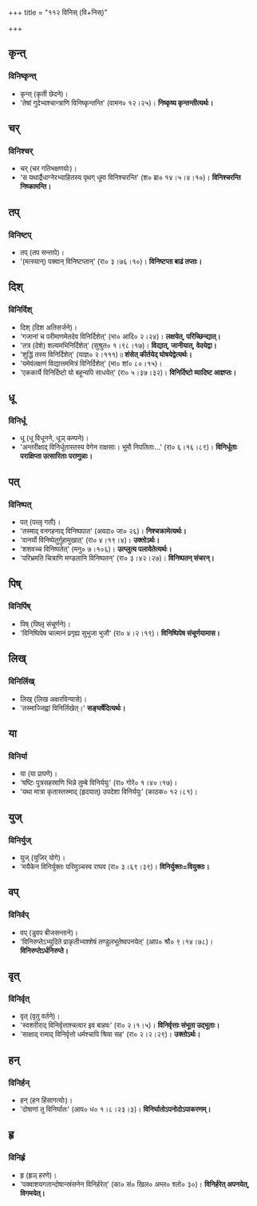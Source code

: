 +++
title = "११२ विनिस् (वि+निस्)"

+++

## कृन्त्
### विनिष्कृन्त्
- कृन्त् (कृती छेदने)।
- 'तेषां गुदेभ्यश्चान्त्राणि विनिष्कृन्तन्ति' (वामन० १२।२५)। **निष्कृष्य कृन्तन्तीत्यर्थः।**

## चर्
### विनिश्चर्
- चर् (चर गतिभक्षणयोः)।
- 'स यथार्द्रैधाग्नेरभ्याहितस्य पृथग् धूमा विनिश्चरन्ति' (श० ब्रा० १४।५।४।१०)। **विनिश्चरन्ति निष्क्रामन्ति।**

## तप्
### विनिष्टप्
- तप् (तप सन्तापे)।
- '(मत्स्यान्) पक्वान् विनिष्टप्तान्' (रा० ३।७६।१०)। **विनिष्टप्ता बाढं तप्ताः।**

## दिश्
### विनिर्दिश्
- दिश् (दिश अतिसर्जने)।
- 'गजानां च परीमाणमेतदेव विनिर्दिशेत्' (भा० आदि० २।२४)। **लक्षयेत्, परिच्छिन्द्यात्।**
- 'तत्र (देशे) शल्यमभिनिर्दिशेत्' (सुश्रुत० १।९८।१७)। **विद्यात्, जानीयात्, वेदयेद्वा।**
- 'शुद्धिं तस्य विनिर्दिशेत्' (याज्ञ० २।१११)॥ **शंसेत् कीर्तयेद् घोषयेद्वेत्यर्थः।**
- 'यमेवंलक्षणं विद्यात्तममित्रं विनिर्दिशेत्' (भा० शां० ८०।१५)।
- 'एककार्ये विनिर्दिष्टो यो बहून्यपि साधयेत्' (रा० ५।३७।३२)। **विनिर्दिष्टो व्यादिष्ट आज्ञप्तः।**

## धू
### विनिर्धू
- धू (धू विधूनने, धूञ् कम्पने)।
- 'अन्तरीक्षाद् विनिर्धूतास्तस्य वेगेन राक्षसाः। भूमौ निपतिताः…' (रा० ६।१६।८९)। **विनिर्धूताः पराक्षिप्ता उत्सारिताः पराणुन्नाः।**

## पत्
### विनिष्पत्
- पत् (पत्लृ गतौ)।
- 'तस्माद् वनगहनाद् विनिष्पपात' (अवदा० जा० २६)। **निश्चक्रामेत्यर्थः।**
- 'वानर्यो विनिष्पेतुर्गुहामुखात्' (रा० ४।१९।४)। **उक्तोऽर्थः।**
- 'शशवच्च विनिष्पतेत्' (मनु० ७।१०६)। **उत्प्लुत्य पलायेतेत्यर्थः।**
- 'परिभ्रमति चित्राणि मण्डलानि विनिष्पतन्' (रा० ३।४२।२७)। **विनिष्पतन् संचरन्।**

## पिष्
### विनिर्पिष्
- पिष् (पिष्लृ संचूर्णने)।
- 'विनिष्पिपेष चात्मानं प्रगृह्य सुभुजा भुजौ' (रा० ४।२।१९)। **विनिष्पिपेष संचूर्णयामास।**

## लिख्
### विनिर्लिख्
- लिख् (लिख अक्षरविन्यासे)।
- 'तस्माज्जिह्वां विनिर्लिखेत्।' **सङ्घर्षेदित्यर्थः।**

## या
### विनिर्या
- या (या प्रापणे)।
- 'षष्टिः पुत्रसहस्राणि भिन्ने तुम्बे विनिर्ययुः' (रा० गोरे० १।४०।१७)।
- 'यथा मात्रा कृतास्तस्माद् (हृदयात्) उपदेशा विनिर्ययुः' (काठक० १२।८१)।

## युज्
### विनिर्युज्
- युज् (युजिर् योगे)।
- 'मयैकेन विनिर्युक्तः परिमुञ्चस्व राघव (रा० ३।६९।३९)। **विनिर्युक्तः=वियुक्तः।**

## वप्
### विनिर्वप्
- वप् (डुवप बीजसन्ताने)।
- 'विनिरुप्तेऽभ्युदिते प्राकृतीभ्यश्शेषं तण्डुलभूतेष्वपनयेत्' (आप० श्रौ० ९।१४।७८)। **विनिरुप्तेऽर्धनिरुप्ते।**

## वृत्
### विनिर्वृत्
- वृत् (वृतु वर्तने)।
- 'स्वशरीराद् विनिर्वृत्ताश्चत्वार इव बाहवः' (रा० २।१।५)। **विनिर्वृत्ताः संभूता उद्भूताः।**
- 'साक्षाद् रामाद् विनिर्वृत्तो धर्मश्चापि श्रिया सह' (रा० २।२।२९)। **उक्तोऽर्थः।**

## हन्
### विनिर्हन्
- हन् (हन हिंसागत्योः)।
- 'दोषाणां तु विनिर्घातः' (आप० ध० १।८।२३।३)। **विनिर्घातोऽपनोदोऽपाकरणम्।**

## हृ
### विनिर्हृ
- हृ (हृञ् हरणे)।
- 'पक्वाशयगतान्दोषान्स्रंसनेन विनिर्हरेत्' (का० सं० खिल० अम्ल० श्लो० ३०)। **विनिर्हरेत् अपनयेत्, विगमयेत्।**
